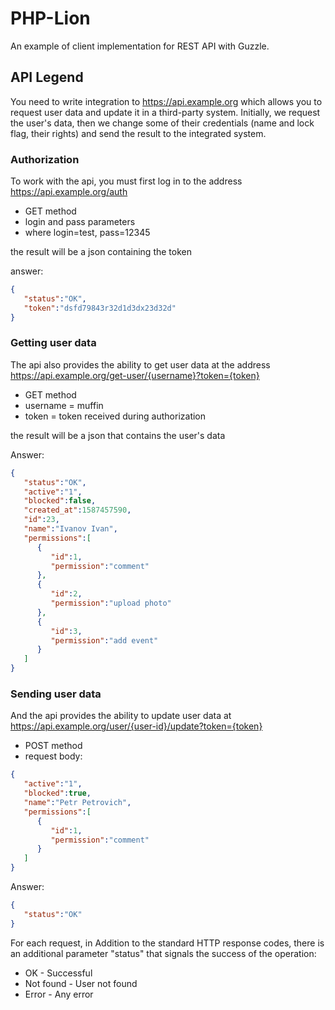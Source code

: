 # PHP-Lion

An example of client implementation for REST API with Guzzle.

## API Legend

You need to write integration to https://api.example.org which allows you to request
user data and update it in a third-party system. Initially, we request the
user's data, then we change some of their credentials (name and lock flag,
their rights) and send the result to the integrated system.

### Authorization

To work with the api, you must first log in to the address
https://api.example.org/auth

* GET method
* login and pass parameters
* where login=test, pass=12345

the result will be a json containing the token

answer:

```json
{
   "status":"OK",
   "token":"dsfd79843r32d1d3dx23d32d"
}
```

### Getting user data

The api also provides the ability to get user data at the address
https://api.example.org/get-user/{username}?token={token}

* GET method
* username = muffin
* token = token received during authorization

the result will be a json that contains the user's data

Answer:

```json
{
   "status":"OK",
   "active":"1",
   "blocked":false,
   "created_at":1587457590,
   "id":23,
   "name":"Ivanov Ivan",
   "permissions":[
      {
         "id":1,
         "permission":"comment"
      },
      {
         "id":2,
         "permission":"upload photo"
      },
      {
         "id":3,
         "permission":"add event"
      }
   ]
}
```

### Sending user data

And the api provides the ability to update user data at
https://api.example.org/user/{user-id}/update?token={token}

* POST method
* request body:

```json
{
   "active":"1",
   "blocked":true,
   "name":"Petr Petrovich",
   "permissions":[
      {
         "id":1,
         "permission":"comment"
      }
   ]
}
```

Answer:

```json
{
   "status":"OK"
}
```

For each request, in Addition to the standard HTTP response codes, there is an
additional parameter "status" that signals the success of the operation:

* OK - Successful
* Not found - User not found
* Error - Any error
